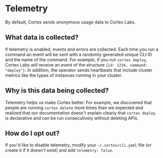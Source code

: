 # Telemetry

By default, Cortex sends anonymous usage data to Cortex Labs.

## What data is collected?

If telemetry is enabled, events and errors are collected. Each time you run a command an event will be sent with a randomly generated unique CLI ID and the name of the command. For example, if you run `cortex deploy`, Cortex Labs will receive an event of the structure `{id: 1234, command: "deploy"}`. In addition, the operator sends heartbeats that include cluster metrics like the types of instances running in your cluster.

## Why is this data being collected?

Telemetry helps us make Cortex better. For example, we discovered that people are running `cortex delete` more times than we expected and realized that our documentation doesn't explain clearly that `cortex deploy` is declarative and can be run consecutively without deleting APIs.

## How do I opt out?

If you'd like to disable telemetry, modify your `~/.cortex/cli.yaml` file \(or create it if it doesn't exist\) and add `telemetry: false`.

